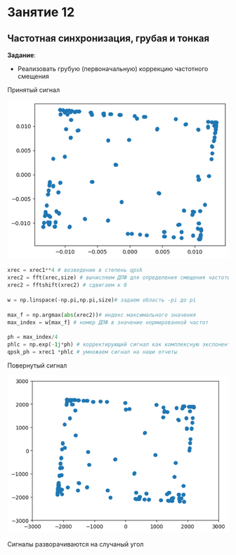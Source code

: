 # Занятие 12
## Частотная синхронизация, грубая и тонкая

**Задание**: 
- Реализовать грубую (первоначальную) коррекцию частотного смещения

Принятый сигнал

<img src = "Screenshots/rx.png">


```py
xrec = xrec1**4 # возведение в степень qpsk
xrec2 = fft(xrec,size) # вычисляем ДПФ для определения смещения частоты
xrec2 = fftshift(xrec2) # сдвигаем к 0 

w = np.linspace(-np.pi,np.pi,size)# задаем область -pi до pi

max_f = np.argmax(abs(xrec2))# индекс максимального значения 
max_index = w[max_f] # номер ДПФ в значение нормированной частот

ph = max_index/4 
phlc = np.exp(-1j*ph) # корректирующий сигнал как комплексную экспоненту
qpsk_ph = xrec1 *phlc # умножаем сигнал на наши отчеты
```

Повернутый сигнал

<img src = "Screenshots/changed.png">

Сигналы разворачиваются на случаный угол
